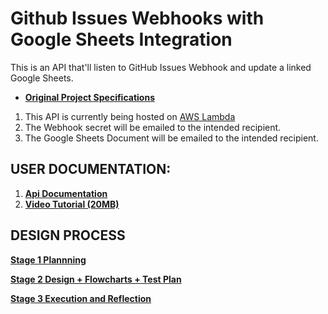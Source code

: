 # Github Issues Webhooks with Google Sheets Integration
This is an API that'll listen to GitHub Issues Webhook and update a linked Google Sheets.

* [**Original Project Specifications**](https://github.com/ShenyiCui/Github-Issue-Tracker/blob/main/User%20Documentation/00%20Oringal%20Documentation.pdf)

1. This API is currently being hosted on [AWS Lambda](https://nyfr8edqnk.execute-api.ap-southeast-1.amazonaws.com/Final/github-webhook-issues)
2. The Webhook secret will be emailed to the intended recipient.
3. The Google Sheets Document will be emailed to the intended recipient.

## USER DOCUMENTATION:
1. [**Api Documentation**](https://github.com/ShenyiCui/Github-Issue-Tracker/blob/main/User%20Documentation/04%20API%20Documentation.pdf)
2. [**Video Tutorial (20MB)**](https://github.com/ShenyiCui/Github-Issue-Tracker/blob/main/User%20Documentation/05%20LittleLives%20Webhook%20Issues%20Tutorial.mp4)

## DESIGN PROCESS
[**Stage 1 Plannning**](https://github.com/ShenyiCui/Github-Issue-Tracker/blob/main/User%20Documentation/01%20Planning.pdf)

[**Stage 2 Design + Flowcharts + Test Plan**](https://github.com/ShenyiCui/Github-Issue-Tracker/blob/main/User%20Documentation/02%20Design.pdf)

[**Stage 3 Execution and Reflection**](https://github.com/ShenyiCui/Github-Issue-Tracker/blob/main/User%20Documentation/03%20Execution.pdf)

